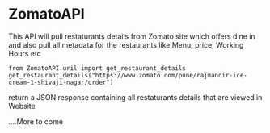 # ZomatoAPI
This API will pull restaturants details from Zomato site which offers dine in and also pull all metadata for the restaurants like Menu, price, Working Hours etc 

```
from ZomatoAPI.uril import get_restaurant_details
get_restaurant_details("https://www.zomato.com/pune/rajmandir-ice-cream-1-shivaji-nagar/order")
```


return a JSON response containing all restaturants details that are viewed in Website


....More to come
